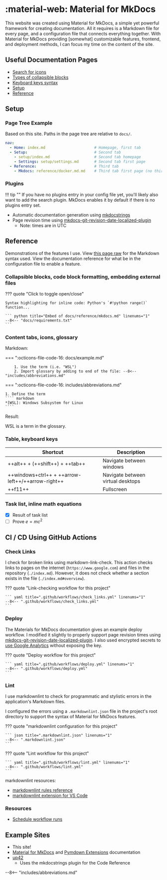 # :material-web: Material for MkDocs

This website was created using Material for MkDocs, a simple yet powerful framework for creating documentation.
All it requires is a Markdown file for every page, and a configuration file that connects everything together.
With Material for MkDocs providing [somewhat] customizable features, frontend, and deployment methods,
I can focus my time on the content of the site.

## Useful Documentation Pages

- [Search for icons](https://squidfunk.github.io/mkdocs-material/reference/icons-emojis/#search)
- [Types of collapsible blocks](https://squidfunk.github.io/mkdocs-material/reference/admonitions/#supported-types)
- [Keyboard keys syntax](https://facelessuser.github.io/pymdown-extensions/extensions/keys/#extendingmodifying-key-map-index)
- [Setup](https://squidfunk.github.io/mkdocs-material/setup/changing-the-colors/)
- [Reference](https://squidfunk.github.io/mkdocs-material/reference/)

## Setup

### Page Tree Example

Based on this site. Paths in the page tree are relative to `docs/`.

``` yaml
nav:
  - Home: index.md                      # Homepage, first tab
  - Setup:                              # Second tab
    - setup/index.md                    # Second tab homepage
    - Settings: setup/settings.md       # Second tab first page
  - Reference:                          # Third tab
    - Mkdocs: reference/docker.md.md    # Third tab first page (no third tab homepage)
```

### Plugins

!!! tip ""
    If you have no plugins entry in your config file yet, you'll likely also want to add the search plugin.
    MkDocs enables it by default if there is no plugins entry set.

- Automatic documentation generation using [mkdocstrings](https://mkdocstrings.github.io/)
- Page revision time using [mkdocs-git-revision-date-localized-plugin](https://squidfunk.github.io/mkdocs-material/setup/adding-a-git-repository/#revision-date-localized)
    - Note: times are in UTC

## Reference

Demonstrations of the features I use. View [this page raw](https://raw.githubusercontent.com/patrick-5546/notes/main/docs/reference/mkdocs.md) for the Markdown syntax used.
View the documentation reference for what be in the configuration file to enable a feature.

### Collapsible blocks, code block formatting, embedding external files

??? quote "Click to toggle open/close"

    Syntax highlighting for inline code: Python's `#!python range()` function...

    ``` python title="Embed of docs/reference/mkdocs.md" linenums="1"
    --8<-- "docs/requirements.txt"
    ```

### Content tabs, icons, glossary

Markdown:

=== ":octicons-file-code-16: docs/example.md"

        1. Use the term (i.e. "WSL")
        2. Import glossary by adding to end of the file: --8<-- "includes/abbreviations.md"

=== ":octicons-file-code-16: includes/abbreviations.md"

    1. Define the term
    ```` markdown
    *[WSL]: Windows Subsystem for Linux
    ````

Result:

WSL is a term in the glossary.

### Table, keyboard keys

| Shortcut     | Description                          |
| ----------- | ------------------------------------ |
| ++alt++ + (++shift++) + ++tab++ | Navigate between windows |
| ++windows+ctrl++ + ++arrow-left++/++arrow-right++ | Navigate between virtual desktops |
| ++f11++ | Fullscreen |

### Task list, inline math equations

- [x] Result of task list
- [ ] Prove $e=mc^2$

## CI / CD Using GitHub Actions

### Check Links

I check for broken links using markdown-link-check. This action checks links to pages on the internet
(`https://www.google.com`) and files in the repository (`./index.md`).
However, it does not check whether a section exists in the file (`./index.md#overview`).

??? quote "Link-checking workflow for this project"

    ``` yaml title=".github/workflows/check_links.yml" linenums="1"
    --8<-- ".github/workflows/check_links.yml"
    ```

### Deploy

The Materials for MkDocs documentation gives an example deploy workflow. I modified it slightly
to properly support page revision times using [mkdocs-git-revision-date-localized-plugin](#plugins).
I also used encrypted secrets to
[use Google Analytics](https://squidfunk.github.io/mkdocs-material/setup/setting-up-site-analytics/#google-analytics) without exposing the key.

??? quote "Deploy workflow for this project"

    ``` yaml title=".github/workflows/deploy.yml" linenums="1"
    --8<-- ".github/workflows/deploy.yml"
    ```

### Lint

I use markdownlint to check for programmatic and stylistic errors in the application's Markdown files.

I configured the errors using a `.markdownlint.json` file in the project's root directory to support
the syntax of Material for MkDocs features.

??? quote "markdownlint configuration for this project"

    ``` json title=".markdownlint.json" linenums="1"
    --8<-- ".markdownlint.json"
    ```

??? quote "Lint workflow for this project"

    ``` yaml title=".github/workflows/lint.yml" linenums="1"
    --8<-- ".github/workflows/lint.yml"
    ```

markdownlint resources:

- [markdownlint rules reference](https://github.com/DavidAnson/markdownlint/blob/v0.24.0/doc/Rules.md)
- [markdownlint extension for VS Code](https://marketplace.visualstudio.com/items?itemName=DavidAnson.vscode-markdownlint)

### Resources

- [Schedule workflow runs](https://docs.github.com/en/actions/learn-github-actions/events-that-trigger-workflows#scheduled-events)

## Example Sites

- This site!
- [Material for MkDocs](https://squidfunk.github.io/mkdocs-material/) and [Pymdown Extensions](https://facelessuser.github.io/pymdown-extensions/) documentation
- [up42](https://sdk.up42.com/)
    - Uses the mkdocstrings plugin for the Code Reference

--8<-- "includes/abbreviations.md"
